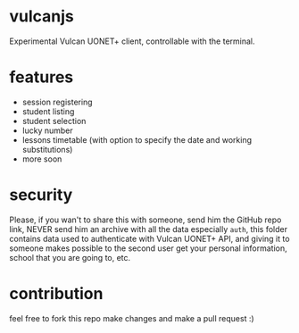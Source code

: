 # vulcanjs

Experimental Vulcan UONET+ client, controllable with the terminal.

# features

- session registering
- student listing
- student selection
- lucky number
- lessons timetable (with option to specify the date and working substitutions)
- more soon

# security

Please, if you wan't to share this with someone, send him the GitHub repo link, NEVER send him an archive with all the data especially `auth`, this folder contains data used to authenticate with Vulcan UONET+ API, and giving it to someone makes possible to the second user get your personal information, school that you are going to, etc.

# contribution

feel free to fork this repo make changes and make a pull request :)
